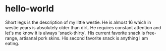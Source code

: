 # hello-world
Short legs is the description of my little westie.
He is almost 16 which in westie years is absolutely older than dirt.
He requires constant attention and let's me know it is always 'snack-thirty'.
His current favorite snack is free-range, artisanal pork skins.
His second favorite snack is anything I am eating.

